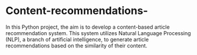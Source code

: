 # Content-recommendations-
In this Python project, the aim is to develop a content-based article recommendation system. This system utilizes Natural Language Processing (NLP), a branch of artificial intelligence, to generate article recommendations based on the similarity of their content.
